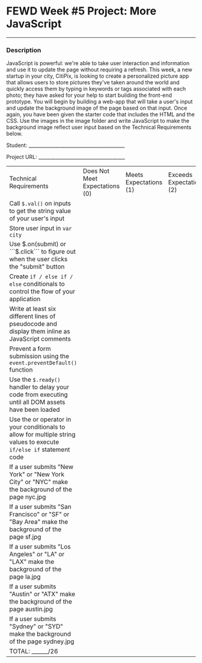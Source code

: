 # FEWD Week #5 Project: More JavaScript

---


### Description


JavaScript is powerful: we're able to take user interaction and information and use it to update the page without requiring a refresh. This week, a new startup in your city, CitiPix, is looking to create a personalized picture app that allows users to store pictures they've taken around the world and quickly access them by typing in keywords or tags associated with each photo; they have asked for your help to start building the front-end prototype. You will begin by building a web-app that will take a user's input and update the background image of the page based on that input. Once again, you have been given the starter code that includes the HTML and the CSS. Use the images in the image folder and write JavaScript to make the background image reflect user input based on the Technical Requirements  below.

Student: ________________________________________

Project URL: ____________________________________

|                                                                                                                               |                                |                        |                          |
|-------------------------------------------------------------------------------------------------------------------------------|--------------------------------|------------------------|--------------------------|
| Technical Requirements                                                                                                        | Does Not Meet Expectations (0) | Meets Expectations (1) | Exceeds Expectations (2) |
| Call ```$.val()``` on inputs to get the string value of your user's input                                                     |                                |                        |                          |
| Store user input in ```var city```                                                                                            |                                |                        |                          |
| Use $.on(submit) or ```$.click``` to figure out when the user clicks the "submit" button                                      |                                |                        |                          |
| Create ```if / else if / else``` conditionals to control the flow of your application                                         |                                |                        |                          |
| Write at least six different lines of pseudocode and display them inline as JavaScript comments                               |                                |                        |                          |
| Prevent a form submission using the ```event.preventDefault()``` function                                                     |                                |                        |                          |
| Use the ```$.ready()``` handler to delay your code from executing until all DOM assets have been loaded                       |                                |                        |                          |
| Use the or operator in your conditionals to allow for multiple string values to execute ```if/else if``` statement code |                                |                        |                          |
| If a user submits "New York" or "New York City" or "NYC" make the background of the page nyc.jpg                              |                                |                        |                          |
| If a user submits "San Francisco" or "SF" or "Bay Area" make the background of the page sf.jpg                                |                                |                        |                          |
| If a user submits "Los Angeles" or "LA" or "LAX" make the background of the page la.jpg                                       |                                |                        |                          |
| If a user submits "Austin" or "ATX" make the background of the page austin.jpg                                                |                                |                        |                          |
| If a user submits "Sydney" or "SYD" make the background of the page sydney.jpg                                                |                                |                        |                          |
| TOTAL: ______/26                                                                                                              |                                |                        |                          |
